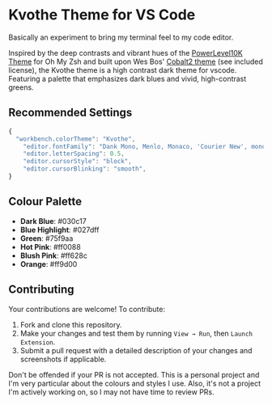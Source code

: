 # Kvothe Theme for VS Code

Basically an experiment to bring my terminal feel to my code editor.

Inspired by the deep contrasts and vibrant hues of the [PowerLevel10K Theme](https://github.com/romkatv/powerlevel10k) for Oh My Zsh and built upon Wes Bos' [Cobalt2 theme](https://github.com/wesbos/cobalt2-vscode) (see included license), the Kvothe theme is a high contrast dark theme for vscode. Featuring a palette that emphasizes dark blues and vivid, high-contrast greens.

## Recommended Settings

```js
{
  "workbench.colorTheme": "Kvothe",
	"editor.fontFamily": "Dank Mono, Menlo, Monaco, 'Courier New', monospace",
	"editor.letterSpacing": 0.5,
	"editor.cursorStyle": "block",
	"editor.cursorBlinking": "smooth",
}
```

## Colour Palette

- **Dark Blue**: #030c17
- **Blue Highlight**: #027dff
- **Green**: #75f9aa
- **Hot Pink**: #ff0088
- **Blush Pink**: #ff628c
- **Orange**: #ff9d00

## Contributing

Your contributions are welcome! To contribute:

1. Fork and clone this repository.
2. Make your changes and test them by running `View → Run`, then `Launch Extension`.
3. Submit a pull request with a detailed description of your changes and screenshots if applicable.

Don't be offended if your PR is not accepted. This is a personal project and I'm very particular about the colours and styles I use. Also, it's not a project I'm actively working on, so I may not have time to review PRs.
